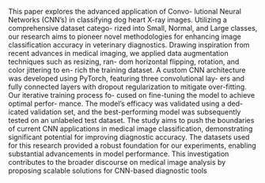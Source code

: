 This paper explores the advanced application of Convo-
lutional Neural Networks (CNN’s) in classifying dog heart
X-ray images. Utilizing a comprehensive dataset catego-
rized into Small, Normal, and Large classes, our research
aims to pioneer novel methodologies for enhancing image
classification accuracy in veterinary diagnostics. Drawing
inspiration from recent advances in medical imaging, we
applied data augmentation techniques such as resizing, ran-
dom horizontal flipping, rotation, and color jittering to en-
rich the training dataset. A custom CNN architecture was
developed using PyTorch, featuring three convolutional lay-
ers and fully connected layers with dropout regularization
to mitigate over-fitting. Our iterative training process fo-
cused on fine-tuning the model to achieve optimal perfor-
mance. The model’s efficacy was validated using a ded-
icated validation set, and the best-performing model was
subsequently tested on an unlabeled test dataset. The study
aims to push the boundaries of current CNN applications
in medical image classification, demonstrating significant
potential for improving diagnostic accuracy. The datasets
used for this research provided a robust foundation for our
experiments, enabling substantial advancements in model
performance. This investigation contributes to the broader
discourse on medical image analysis by proposing scalable
solutions for CNN-based diagnostic tools
